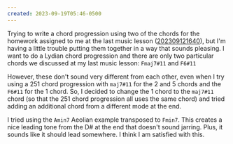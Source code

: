 ```yaml
---
created: 2023-09-19T05:46-0500
---
```


Trying to write a chord progression using two of the chords for the homework assigned to me at the last music lesson ([202309121640](202309121640.md)), but I'm having a little trouble putting them together in a way that sounds pleasing. I want to do a Lydian chord progression and there are only two particular chords we discussed at my last music lesson: `Fmaj7#11` and `F6#11`

However, these don't sound very different from each other, even when I try using a 251 chord progression with `maj7#11` for the 2 and 5 chords and the `F6#11` for the 1 chord. So, I decided to change the 1 chord to the `maj7#11` chord (so that the 251 chord progression all uses the same chord) and tried adding an additional chord from a different mode at the end.

I tried using the `Amin7` Aeolian example transposed to `Fmin7`. This creates a nice leading tone from the D# at the end that doesn't sound jarring. Plus, it sounds like it should lead somewhere. I think I am satisfied with this.
